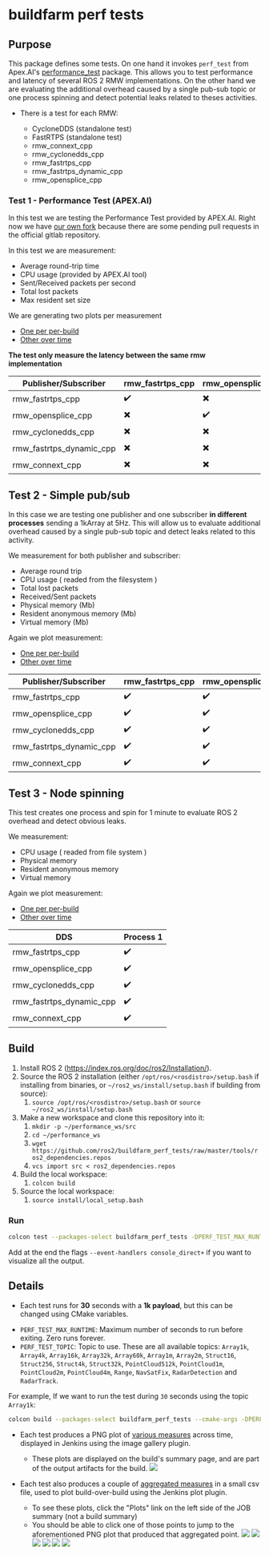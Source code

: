 # buildfarm perf tests

## Purpose

This package defines some tests. On one hand it invokes `perf_test` from Apex.AI's [performance_test](https://gitlab.com/ApexAI/performance_test) package. This allows you to test performance and latency of several ROS 2 RMW implementations. On the other hand we are evaluating the additional overhead caused by a single pub-sub topic or one process spinning and detect potential leaks related to theses activities.

* There is a test for each RMW:

  - CycloneDDS (standalone test)
  - FastRTPS (standalone test)
  - rmw_connext_cpp
  - rmw_cyclonedds_cpp
  - rmw_fastrtps_cpp
  - rmw_fastrtps_dynamic_cpp
  - rmw_opensplice_cpp

### Test 1 - Performance Test  (APEX.AI)

In this test we are testing the Performance Test provided by APEX.AI. Right now we have [our own fork](https://github.com/ros2/performance_test) because there are some pending pull requests in the official gitlab repository.

In this test we are measurement:
 - Average round-trip time
 - CPU usage (provided by APEX.AI tool)
 - Sent/Received packets per second
 - Total lost packets
 - Max resident set size

We are generating two plots per measurement
 - [One per per-build](http://build.ros2.org/view/Eci/job/Eci__nightly-performance_ubuntu_bionic_amd64/lastBuild/)
 - [Other over time](http://build.ros2.org/view/Eci/job/Eci__nightly-performance_ubuntu_bionic_amd64/plot/)

**The test only measure the latency between the same rmw implementation**

| Publisher/Subscriber     | rmw_fastrtps_cpp         | rmw_opensplice_cpp       | rmw_cyclonedds_cpp       | rmw_fastrtps_dynamic_cpp | rmw_connext_cpp          |
|--------------------------|--------------------------|--------------------------|--------------------------|--------------------------|--------------------------|
| rmw_fastrtps_cpp         | :heavy_check_mark:       | :heavy_multiplication_x: | :heavy_multiplication_x: | :heavy_multiplication_x: | :heavy_multiplication_x: |
| rmw_opensplice_cpp       | :heavy_multiplication_x: | :heavy_check_mark:       | :heavy_multiplication_x: | :heavy_multiplication_x: | :heavy_multiplication_x: |
| rmw_cyclonedds_cpp       | :heavy_multiplication_x: | :heavy_multiplication_x: | :heavy_check_mark:       | :heavy_multiplication_x: | :heavy_multiplication_x: |
| rmw_fastrtps_dynamic_cpp | :heavy_multiplication_x: | :heavy_multiplication_x: | :heavy_multiplication_x: | :heavy_check_mark:       | :heavy_multiplication_x: |
| rmw_connext_cpp          | :heavy_multiplication_x: | :heavy_multiplication_x: | :heavy_multiplication_x: | :heavy_multiplication_x: | :heavy_check_mark:       |

## Test 2 - Simple pub/sub

In this case we are testing one publisher and one subscriber **in different processes** sending a 1kArray at 5Hz. This will allow us to
 evaluate additional overhead caused by a single pub-sub topic and detect leaks related to this
activity.

We measurement for both publisher and subscriber:

 - Average round trip
 - CPU usage ( readed from the filesystem )
 - Total lost packets
 - Received/Sent packets
 - Physical memory (Mb)
 - Resident anonymous memory (Mb)
 - Virtual memory (Mb)

Again we plot measurement:
 - [One per per-build](http://3.83.10.11/job/Dci__nightly-performance-overhead-multi_ubuntu_bionic_amd64/lastBuild/)
 - [Other over time](http://3.83.10.11/job/Dci__nightly-performance-overhead-multi_ubuntu_bionic_amd64/plot/)

| Publisher/Subscriber     | rmw_fastrtps_cpp   | rmw_opensplice_cpp | rmw_cyclonedds_cpp | rmw_fastrtps_dynamic_cpp | rmw_connext_cpp    |
|--------------------------|--------------------|--------------------|--------------------|--------------------------|--------------------|
| rmw_fastrtps_cpp         | :heavy_check_mark: | :heavy_check_mark: | :heavy_check_mark: | :heavy_check_mark:       | :heavy_check_mark: |
| rmw_opensplice_cpp       | :heavy_check_mark: | :heavy_check_mark: | :heavy_check_mark: | :heavy_check_mark:       | :heavy_check_mark: |
| rmw_cyclonedds_cpp       | :heavy_check_mark: | :heavy_check_mark: | :heavy_check_mark: | :heavy_check_mark:       | :heavy_check_mark: |
| rmw_fastrtps_dynamic_cpp | :heavy_check_mark: | :heavy_check_mark: | :heavy_check_mark: | :heavy_check_mark:       | :heavy_check_mark: |
| rmw_connext_cpp          | :heavy_check_mark: | :heavy_check_mark: | :heavy_check_mark: | :heavy_check_mark:       | :heavy_check_mark: |

## Test 3 - Node spinning

This test creates one process and spin for 1 minute to evaluate ROS 2 overhead and detect obvious leaks.

We measurement:

 - CPU usage ( readed from file system )
 - Physical memory
 - Resident anonymous memory
 - Virtual memory

Again we plot measurement:
 - [One per per-build](http://3.83.10.11/job/Dci__nightly-performance-overhead_ubuntu_bionic_amd64/lastBuild/)
 - [Other over time](http://3.83.10.11/job/Dci__nightly-performance-overhead_ubuntu_bionic_amd64/plot/Node%20Spinnig%20Results/)

| DDS                      | Process 1 |
|--------------------------|-----------|
| rmw_fastrtps_cpp         | :heavy_check_mark:   |
| rmw_opensplice_cpp       |  :heavy_check_mark:   |
| rmw_cyclonedds_cpp       | :heavy_check_mark:   |
| rmw_fastrtps_dynamic_cpp |  :heavy_check_mark:   |
| rmw_connext_cpp          |   :heavy_check_mark:   |

##  Build

1.  Install ROS 2 (https://index.ros.org/doc/ros2/Installation/).
1.  Source the ROS 2 installation (either `/opt/ros/<rosdistro>/setup.bash` if installing from binaries, or `~/ros2_ws/install/setup.bash` if building from source):
    1.  `source /opt/ros/<rosdistro>/setup.bash` or `source ~/ros2_ws/install/setup.bash`
1.  Make a new workspace and clone this repository into it:
    1.  `mkdir -p ~/performance_ws/src`
    1.  `cd ~/performance_ws`
    1.  `wget https://github.com/ros2/buildfarm_perf_tests/raw/master/tools/ros2_dependencies.repos`
    1.  `vcs import src < ros2_dependencies.repos`
1.  Build the local workspace:
    1.  `colcon build`
1.  Source the local workspace:
    1.  `source install/local_setup.bash`

### Run

```bash
colcon test --packages-select buildfarm_perf_tests -DPERF_TEST_MAX_RUNTIME="30" -DPERF_TEST_TOPIC="Array1k" --event-handlers console_direct+
```

Add at the end the flags `--event-handlers console_direct+` if you want to visualize all the output.

## Details

* Each test runs for **30** seconds with a **1k payload**, but this can be changed using CMake variables.
 - `PERF_TEST_MAX_RUNTIME`: Maximum number of seconds to run before  exiting. Zero runs forever.
 - `PERF_TEST_TOPIC`: Topic to use. These are all available topics: `Array1k`, `Array4k`, `Array16k`, `Array32k`, `Array60k`, `Array1m`, `Array2m`, `Struct16`, `Struct256`, `Struct4k`, `Struct32k`, `PointCloud512k`, `PointCloud1m`, `PointCloud2m`, `PointCloud4m`, `Range`, `NavSatFix`, `RadarDetection` and `RadarTrack`.

For example, If we want to run the test during `30` seconds using the topic `Array1k`:

```bash
colcon build --packages-select buildfarm_perf_tests --cmake-args -DPERF_TEST_MAX_RUNTIME="30" -DPERF_TEST_TOPIC="Array1k"
```

* Each test produces a PNG plot of [various measures](http://build.ros2.org/view/Eci/job/Eci__nightly-performance_ubuntu_bionic_amd64/) across time, displayed in Jenkins using the image gallery plugin.
  - These plots are displayed on the build's summary page, and are part of the output artifacts for the build.
![](img/latency.png)

* Each test also produces a couple of [aggregated measures](http://build.ros2.org/view/Eci/job/Eci__nightly-performance_ubuntu_bionic_amd64/plot/) in a small csv file, used to plot build-over-build using the Jenkins plot plugin.

   - To see these plots, click the "Plots" link on the left side of the JOB summary (not a build summary)
   - You should be able to click one of those points to jump to the aforementioned PNG plot that produced that aggregated point.
![](img/agregate_latency.png)
![](img/size.png)
![](img/cpu.png)
![](img/lost_packets.png)
![](img/received_packets.png)
![](img/sent_packets.png)
